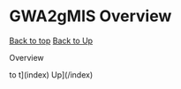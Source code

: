 
# GWA2gMIS Overview


[Back to top](index)
[Back to Up](../index)

 Overview


 to t](index)
  Up](/index)
<!--stackedit_data:
eyJoaXN0b3J5IjpbLTQ1MjM1ODUxNCwtMTUwODg5NzQzMCwtNj
EzNDExNjc0LDEyNzU3MzUxNDldfQ==
-->